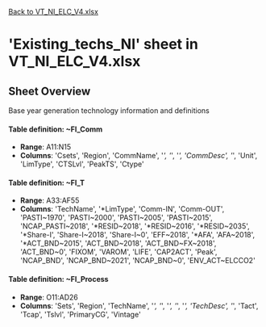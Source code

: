 [Back to VT_NI_ELC_V4.xlsx](README.md)

# 'Existing_techs_NI' sheet in VT_NI_ELC_V4.xlsx

## Sheet Overview

Base year generation technology information and definitions

#### Table definition: ~FI_Comm
- **Range**: A11:N15
- **Columns**: 'Csets', 'Region', 'CommName', '*', '*', '*', 'CommDesc', '*', 'Unit', 'LimType', 'CTSLvl', 'PeakTS', 'Ctype'

#### Table definition: ~FI_T
- **Range**: A33:AF55
- **Columns**: 'TechName', '*LimType', 'Comm-IN', 'Comm-OUT', 'PASTI\~1970', 'PASTI\~2000', 'PASTI\~2005', 'PASTI\~2015', 'NCAP_PASTI\~2018', '*RESID\~2018', '*RESID\~2016', '*RESID\~2035', '*Share-I', 'Share-I\~2018', 'Share-I\~0', 'EFF\~2018', '*AFA', 'AFA\~2018', '*ACT_BND\~2015', 'ACT_BND\~2018', 'ACT_BND\~FX\~2018', 'ACT_BND\~0', 'FIXOM', 'VAROM', 'LIFE', 'CAP2ACT', 'Peak', 'NCAP_BND', 'NCAP_BND\~2021', 'NCAP_BND\~0', 'ENV_ACT\~ELCCO2'

#### Table definition: ~FI_Process
- **Range**: O11:AD26
- **Columns**: 'Sets', 'Region', 'TechName', '*', '*', '*', '*', '*', 'TechDesc', '*', 'Tact', 'Tcap', 'Tslvl', 'PrimaryCG', 'Vintage'

